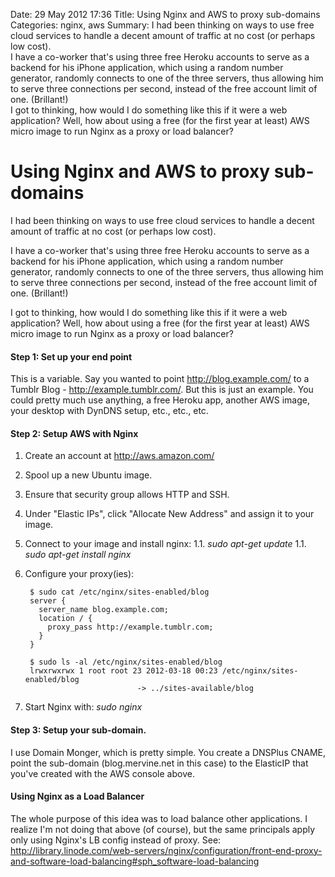 Date: 29 May 2012 17:36
Title: Using Nginx and AWS to proxy sub-domains
Categories: nginx, aws
Summary: I had been thinking on ways to use free cloud services to handle a decent amount of traffic at no cost (or perhaps low cost).<br>I have a co-worker that's using three free Heroku accounts to serve as a backend for his iPhone application, which using a random number generator, randomly connects to one of the three servers, thus allowing him to serve three connections per second, instead of the free account limit of one. (Brillant!) <br> I got to thinking, how would I do something like this if it were a web application? Well, how about using a free (for the first year at least) AWS micro image to run Nginx as a proxy or load balancer?


# Using Nginx and AWS to proxy sub-domains

I had been thinking on ways to use free cloud services to handle a decent amount of traffic at no cost (or perhaps low cost).

I have a co-worker that's using three free Heroku accounts to serve as a backend for his iPhone application, which using a random number generator, randomly connects to one of the three servers, thus allowing him to serve three connections per second, instead of the free account limit of one. (Brillant!)

I got to thinking, how would I do something like this if it were a web application? Well, how about using a free (for the first year at least) AWS micro image to run Nginx as a proxy or load balancer?

#### Step 1: Set up your end point

This is a variable. Say you wanted to point http://blog.example.com/ to a Tumblr Blog - http://example.tumblr.com/. But this is just an example. You could pretty much use anything, a free Heroku app, another AWS image, your desktop with DynDNS setup, etc., etc., etc.

#### Step 2: Setup AWS with Nginx

1. Create an account at http://aws.amazon.com/
1. Spool up a new Ubuntu image.
1. Ensure that security group allows HTTP and SSH.
1. Under "Elastic IPs", click "Allocate New Address" and assign it to your image.
1. Connect to your image and install nginx:
1.1. _sudo apt-get update_
1.1. _sudo apt-get install nginx_
1. Configure your proxy(ies):

        $ sudo cat /etc/nginx/sites-enabled/blog
        server {
          server_name blog.example.com;
          location / {
            proxy_pass http://example.tumblr.com;
          }
        }

        $ sudo ls -al /etc/nginx/sites-enabled/blog 
        lrwxrwxrwx 1 root root 23 2012-03-18 00:23 /etc/nginx/sites-enabled/blog 
                                -> ../sites-available/blog

1. Start Nginx with: _sudo nginx_

#### Step 3: Setup your sub-domain.

I use Domain Monger, which is pretty simple. You create a DNSPlus CNAME, point the sub-domain (blog.mervine.net in this case) to the ElasticIP that you've created with the AWS console above.


#### Using Nginx as a Load Balancer

The whole purpose of this idea was to load balance other applications. I realize I'm not doing that above (of course), but the same principals apply only using Nginx's LB config instead of proxy. See: http://library.linode.com/web-servers/nginx/configuration/front-end-proxy-and-software-load-balancing#sph_software-load-balancing

